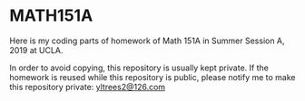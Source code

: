 # MATH151A

Here is my coding parts of homework of Math 151A in Summer Session A, 2019 at UCLA.

In order to avoid copying, this repository is usually kept private. If the homework is reused while this repository is public, please notify me to make this repository private: yltrees2@126.com
